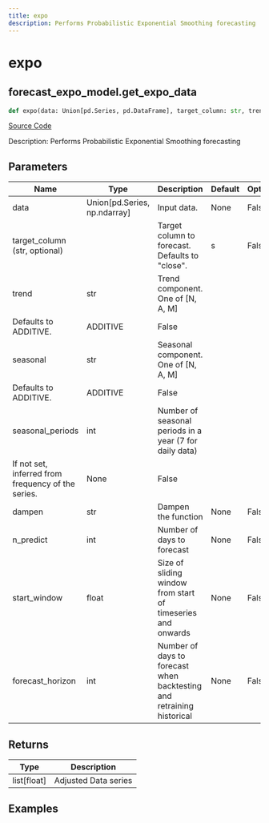 ```yaml
---
title: expo
description: Performs Probabilistic Exponential Smoothing forecasting
---
```

# expo

## forecast_expo_model.get_expo_data

```python
def expo(data: Union[pd.Series, pd.DataFrame], target_column: str, trend: str, seasonal: str, seasonal_periods: int, dampen: str, n_predict: int, start_window: float, forecast_horizon: int) -> None:
```
[Source Code](https://github.com/OpenBB-finance/OpenBBTerminal/tree/main/openbb_terminal/forecast/expo_model.py#L32)

Description: Performs Probabilistic Exponential Smoothing forecasting

## Parameters

| Name | Type | Description | Default | Optional |
| ---- | ---- | ----------- | ------- | -------- |
| data | Union[pd.Series, np.ndarray] | Input data. | None | False |
| target_column (str, optional) |  | Target column to forecast. Defaults to "close". | s | False |
| trend | str | Trend component.  One of [N, A, M]
Defaults to ADDITIVE. | ADDITIVE | False |
| seasonal | str | Seasonal component.  One of [N, A, M]
Defaults to ADDITIVE. | ADDITIVE | False |
| seasonal_periods | int | Number of seasonal periods in a year (7 for daily data)
If not set, inferred from frequency of the series. | None | False |
| dampen | str | Dampen the function | None | False |
| n_predict | int | Number of days to forecast | None | False |
| start_window | float | Size of sliding window from start of timeseries and onwards | None | False |
| forecast_horizon | int | Number of days to forecast when backtesting and retraining historical | None | False |

## Returns

| Type | Description |
| ---- | ----------- |
| list[float] | Adjusted Data series |

## Examples

